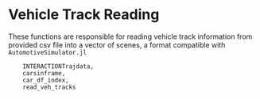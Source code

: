 # Vehicle Track Reading
These functions are responsible for reading vehicle track information from provided csv file into a vector of scenes, a format compatible with `AutomotiveSimulator.jl`

```@docs
    INTERACTIONTrajdata,
    carsinframe,
    car_df_index,
    read_veh_tracks
```
